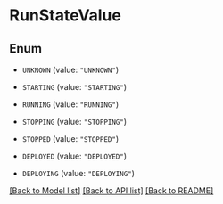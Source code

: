 # RunStateValue

## Enum


* `UNKNOWN` (value: `"UNKNOWN"`)

* `STARTING` (value: `"STARTING"`)

* `RUNNING` (value: `"RUNNING"`)

* `STOPPING` (value: `"STOPPING"`)

* `STOPPED` (value: `"STOPPED"`)

* `DEPLOYED` (value: `"DEPLOYED"`)

* `DEPLOYING` (value: `"DEPLOYING"`)


[[Back to Model list]](../README.md#documentation-for-models) [[Back to API list]](../README.md#documentation-for-api-endpoints) [[Back to README]](../README.md)


